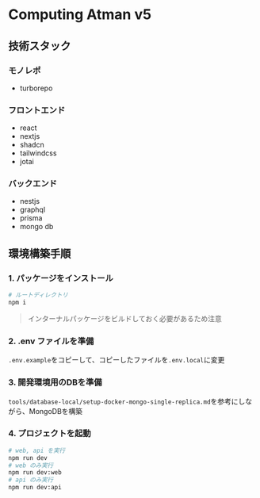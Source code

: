 # Computing Atman v5

## 技術スタック

### モノレポ

- turborepo

### フロントエンド

- react
- nextjs
- shadcn
- tailwindcss
- jotai

### バックエンド

- nestjs
- graphql
- prisma
- mongo db

## 環境構築手順

### 1. パッケージをインストール

```bash
# ルートディレクトリ
npm i
```

> インターナルパッケージをビルドしておく必要があるため注意

### 2. .env ファイルを準備

`.env.example`をコピーして、コピーしたファイルを`.env.local`に変更

### 3. 開発環境用のDBを準備

`tools/database-local/setup-docker-mongo-single-replica.md`を参考にしながら、MongoDBを構築

### 4. プロジェクトを起動

```bash
# web, api を実行
npm run dev
# web のみ実行
npm run dev:web
# api のみ実行
npm run dev:api
```
